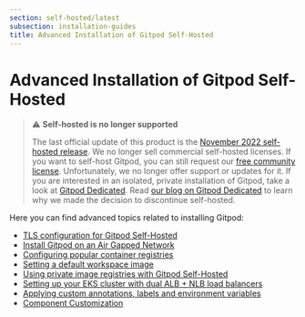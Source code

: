 ```yaml
---
section: self-hosted/latest
subsection: installation-guides
title: Advanced Installation of Gitpod Self-Hosted
---
```


<script context="module">
  export const prerender = true;
</script>

# Advanced Installation of Gitpod Self-Hosted

> ⚠️ **Self-hosted is no longer supported**
>
> The last official update of this product is the [November 2022 self-hosted release](https://www.gitpod.io/changelog/november-self-hosted-release). We no longer sell commercial self-hosted licenses. If you want to self-host Gitpod, you can still request our [free community license](https://www.gitpod.io/community-license). Unfortunately, we no longer offer support or updates for it. If you are interested in an isolated, private installation of Gitpod, take a look at [Gitpod Dedicated](/dedicated).
> Read [our blog on Gitpod Dedicated](/blog/introducing-gitpod-dedicated) to learn why we made the decision to discontinue self-hosted.

Here you can find advanced topics related to installing Gitpod:

- [TLS configuration for Gitpod Self-Hosted](./advanced/tls)
- [Install Gitpod on an Air Gapped Network](./advanced/air-gap)
- [Configuring popular container registries](./advanced/resource-configuration)
- [Setting a default workspace image](./advanced/default-workspace-image)
- [Using private image registries with Gitpod Self-Hosted](./advanced/private-registries)
- [Setting up your EKS cluster with dual ALB + NLB load balancers](./advanced/eks-with-alb-and-nlb)
- [Applying custom annotations, labels and environment variables](./advanced/customization)
- [Component Customization](./advanced/components)
<!-- The above should be removed as soon as we have most customers using the default method (a.k.a. replicated flow) -->
